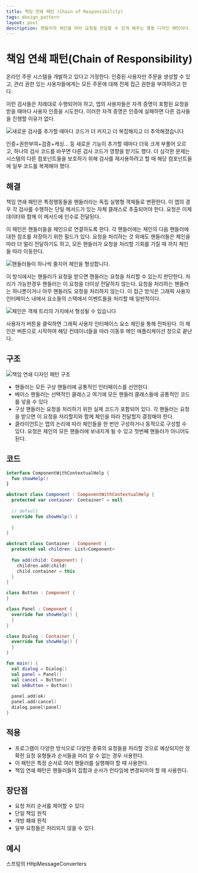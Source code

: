 ```yaml
---
title: 책임 연쇄 패턴 (Chain of Responsibility)
tags: design_pattern
layout: post
description: 핸들러의 체인을 따라 요청을 전달할 수 있게 해주는 행동 디자인 패턴이다.
---
```


# 책임 연쇄 패턴(Chain of Responsibility)

온라인 주문 시스템을 개발하고 있다고 가정한다. 인증된 사용자만 주문을 생성할 수 있고, 관리 권한 있는 사용자들에게는 모든 주문에 대해 전체 접근 권한을 부여하려고 한다.

이런 검사들은 차례대로 수행되어야 하고, 앱의 사용자들은 자격 증명이 포함된 요청을 받을 때마다 사용자 인증을 시도한다. 이러한 자격 증명은 인증에 실패하면 다른 검사들을 진행할 이유가 없다.

![새로운 검사를 추가할 때마다 코드가 더 커지고 더 복잡해지고 더 추악해졌습니다](https://refactoring.guru/images/patterns/diagrams/chain-of-responsibility/problem2-ko.png)

인증+권한부여+검증+캐싱... 등 새로운 기능이 추가할 때마다 더욱 크게 부풀어 오르고, 하나의 검사 코드를 바꾸면 다른 검사 코드가 영향을 받기도 했다. 더 심각한 문제는 시스템의 다른 컴포넌트들을 보호하기 위해 검사를 재사용하려고 할 때 해당 컴포넌트들에 일부 코드를 복제해야 했다.

## 해결

책임 연쇄 패턴은 특정행동들을 핸들러라는 독립 실행형 객체들로 변환한다. 이 앱의 경우 각 검사를 수행하는 단일 메서드가 있는 자체 클래스로 추출되어야 한다. 요청은 이제 데이터와 함께 이 메서드에 인수로 전달된다.

이 패턴은 핸들러들을 체인으로 연결하도록 한다. 각 핸들러에는 체인의 다음 핸들러에 대한 참조를 저장하기 위한 필드가 있다. 요청을 처리하는 것 외에도 핸들러들은 체인을 따라 더 멀리 전달하기도 하고, 모든 핸들러가 요청을 처리할 기회를 가질 때 까지 체인들 따라 이동한다.

![핸들러들이 하나씩 줄지어 체인을 형성합니다.](https://refactoring.guru/images/patterns/diagrams/chain-of-responsibility/solution1-ko.png)

이 방식에서는 핸들러가 요청을 받으면 핸들러는 요청을 처리할 수 있는지 판단한다. 처리가 가능한경우 핸들러는 이 요청을 더이상 전달하지 않는다. 요청을 처리하는 핸들러는 하나뿐이거나 아무 핸들러도 요청을 처리하지 않는다. 이 접근 방식은 그래픽 사용자 인터페이스 내에서 요소들의 스택에서 이벤트들을 처리할 때 일반적이다.

![체인은 객체 트리의 가지에서 형성될 수 있습니다](https://refactoring.guru/images/patterns/diagrams/chain-of-responsibility/solution2-ko.png)

사용자가 버튼을 클릭하면 그래픽 사용자 인터페이스 요소 체인을 통해 전파된다. 이 체인은 버튼으로 시작하여 해당 컨테이너들을 따라 이동후 메인 애플리케이션 창으로 끝난다.

## 구조

![책임 연쇄 디자인 패턴 구조](https://refactoring.guru/images/patterns/diagrams/chain-of-responsibility/structure.png)

- 핸들러는 모든 구상 핸들러에 공통적인 인터페이스를 선언한다.
- 베이스 핸들러는 선택적인 클래스고 여기에 모든 핸들러 클래스들에 공통적인 코드를 넣을 수 있다
- 구상 핸들러는 요청을 처리하기 위한 실제 코드가 포함되어 있다. 각 핸들러는 요청을 받으면 이 요청을 처리할지와 함께 체인을 따라 전달할지 결정해야 한다.
- 클라이언트는 앱의 논리에 따라 체인들을 한 번만 구성하거나 동적으로 구성할 수 있다. 요청은 체인의 모든 핸들러에 보내지게 될 수 있고 첫번째 핸들러가 아니어도 된다.

## 코드

```kotlin
interface ComponentWithContextualHelp {
  fun showHelp()
}

abstract class Component : ComponentWithContextualHelp {
  protected var container: Container? = null
  
  // default
  override fun showHelp() {
    
  }
}

abstract class Container : Component {
  protected val children: List<Component>
  
  fun add(child: Component) {
    children.add(child)
    child.container = this
  }
}

class Button : Component {
}

class Panel : Component {
  override fun showHelp() {
  }
}

class Dialog : Container {
  override fun showHelp() {
  }
}

fun main() {
  val dialog = Dialog()
  val panel = Panel()
  val cancel = Button()
  val okButton = Button()
  
  panel.add(ok)
  panel.add(cancel)
  dialog.panel(panel)
}
```

## 적용

- 프로그램이 다양한 방식으로 다양한 종류의 요청들을 처리할 것으로 예상되지만 정확한 요청 유형들과 순서들을 미리 알 수 없는 경우 사용한다.
- 이 패턴은 특정 순서로 여러 핸들러를 실행해야 할 때 사용한다.
- 책임 연쇄 패턴은 핸들러들의 집합과 순서가 런타임에 변경되어야 할 때 사용한다.

## 장단점

- 요청 처리 순서를 제어할 수 있다
- 단일 책임 원칙
- 개방 폐쇄 원칙
- 일부 요청들은 처리되지 않을 수 있다.

## 예시

스프링의 HttpMessageConverters
